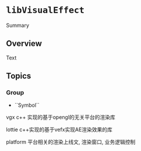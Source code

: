 # ``libVisualEffect``

<!--@START_MENU_TOKEN@-->Summary<!--@END_MENU_TOKEN@-->

## Overview

<!--@START_MENU_TOKEN@-->Text<!--@END_MENU_TOKEN@-->

## Topics

### <!--@START_MENU_TOKEN@-->Group<!--@END_MENU_TOKEN@-->

- <!--@START_MENU_TOKEN@-->``Symbol``<!--@END_MENU_TOKEN@-->

vgx
c++ 实现的基于opengl的无关平台的渲染库

lottie
c++实现的基于vefx实现AE渲染效果的库

platform
平台相关的渲染上线文, 渲染窗口, 业务逻辑控制

